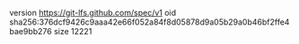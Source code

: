 version https://git-lfs.github.com/spec/v1
oid sha256:376dcf9426c9aaa42e66f052a84f8d05878d9a05b29a0b46bf2ffe4bae9bb276
size 12221
